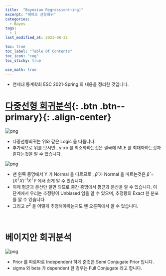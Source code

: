 ```yaml
---
title:  "Bayesian Regression(~ing)"
excerpt: "베이즈 선형회귀"
categories:
  - Bayes
tags:
  - 1
last_modified_at: 2021-08-22

toc: true
toc_label: "Table Of Contents"
toc_icon: "cog"
toc_sticky: true

use_math: true
---
```


- 연세대 통계학회 ESC 2021-Spring 의 내용을 정리한 것입니다.

# [다중선형 회귀분석](#link){: .btn .btn--primary}{: .align-center}

![png](/assets/images/Stat/45_1.jpg)

- 다중선형회귀는 위와 같은 Logic 을 따릅니다.
- 추가적으로 위를 보시면 , y-xb 를 최소화하는것은 결국에 MLE 를 최대화하는것과 같다는것을 알 수 있습니다.

![png](/assets/images/Stat/45_2.jpg)

- 맨 왼쪽 증명에서 Y 가 Normal 을 따르므로 ,  $\hat \beta$ 가 Normal 을 따르는것은 $\hat\beta = (X^TX)^{-1} X^T Y$ 에서 쉽게 알 수 있습니다.
- 이제 평균과 분산만 알면 되므로 중간 증명에서 평균과 분산을 알 수 있습니다. 이 단계에서 우리는 추정량이 Unbiased 임을 알 수 있으며, 추정량의 Exact 한 분포를 알 수 있습니다.
- 그리고 $\sigma^2$ 을 어떻게 추정해야하는지도 맨 오른쪽에서 알 수 있습니다.

<br>

# 베이지안 회귀분석

![png](/assets/images/Stat/45_3.jpg)

- Prior 를 따로따로 Independent 하게 준것은 Semi Conjugate Prior 입니다.
- sigma 와 beta 가 dependent 한 경우는 Full Conjugate 라고 합니다.
